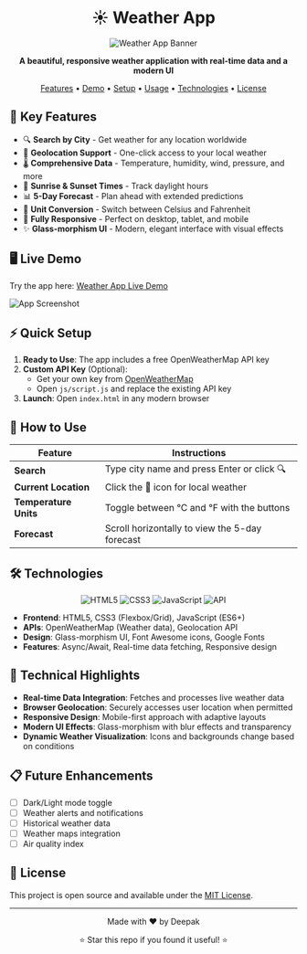 <div align="center">

# ☀️ Weather App

</div>

<div align="center">

![Weather App Banner](https://img.shields.io/badge/Weather%20App-Real--time%20Forecasts-blue?style=for-the-badge&logo=cloud)

**A beautiful, responsive weather application with real-time data and a modern UI**

[Features](#key-features) • [Demo](#live-demo) • [Setup](#quick-setup) • [Usage](#how-to-use) • [Technologies](#technologies) • [License](#license)

</div>

## 🌟 Key Features

- 🔍 **Search by City** - Get weather for any location worldwide
- 📍 **Geolocation Support** - One-click access to your local weather
- 🌡️ **Comprehensive Data** - Temperature, humidity, wind, pressure, and more
- 🌅 **Sunrise & Sunset Times** - Track daylight hours
- 📊 **5-Day Forecast** - Plan ahead with extended predictions
- 🔄 **Unit Conversion** - Switch between Celsius and Fahrenheit
- 📱 **Fully Responsive** - Perfect on desktop, tablet, and mobile
- ✨ **Glass-morphism UI** - Modern, elegant interface with visual effects

## 🖥️ Live Demo

Try the app here: [Weather App Live Demo](https://w-app-100.netlify.app/)

![App Screenshot](https://i.postimg.cc/k52sxW30/image.png)

## ⚡ Quick Setup

1. **Ready to Use**: The app includes a free OpenWeatherMap API key
2. **Custom API Key** (Optional):
   - Get your own key from [OpenWeatherMap](https://openweathermap.org/api)
   - Open `js/script.js` and replace the existing API key
3. **Launch**: Open `index.html` in any modern browser

## 📱 How to Use

| Feature | Instructions |
|---------|-------------|
| **Search** | Type city name and press Enter or click 🔍 |
| **Current Location** | Click the 📍 icon for local weather |
| **Temperature Units** | Toggle between °C and °F with the buttons |
| **Forecast** | Scroll horizontally to view the 5-day forecast |

## 🛠️ Technologies

<div align="center">

![HTML5](https://img.shields.io/badge/HTML5-E34F26?style=for-the-badge&logo=html5&logoColor=white)
![CSS3](https://img.shields.io/badge/CSS3-1572B6?style=for-the-badge&logo=css3&logoColor=white)
![JavaScript](https://img.shields.io/badge/JavaScript-F7DF1E?style=for-the-badge&logo=javascript&logoColor=black)
![API](https://img.shields.io/badge/API-OpenWeatherMap-orange?style=for-the-badge)

</div>

- **Frontend**: HTML5, CSS3 (Flexbox/Grid), JavaScript (ES6+)
- **APIs**: OpenWeatherMap (Weather data), Geolocation API
- **Design**: Glass-morphism UI, Font Awesome icons, Google Fonts
- **Features**: Async/Await, Real-time data fetching, Responsive design

## 🌈 Technical Highlights

- **Real-time Data Integration**: Fetches and processes live weather data
- **Browser Geolocation**: Securely accesses user location when permitted
- **Responsive Design**: Mobile-first approach with adaptive layouts
- **Modern UI Effects**: Glass-morphism with blur effects and transparency
- **Dynamic Weather Visualization**: Icons and backgrounds change based on conditions

## 📋 Future Enhancements

- [ ] Dark/Light mode toggle
- [ ] Weather alerts and notifications
- [ ] Historical weather data
- [ ] Weather maps integration
- [ ] Air quality index

## 📄 License

This project is open source and available under the [MIT License](LICENSE).

---

<div align="center">
Made with ❤️ by Deepak

⭐ Star this repo if you found it useful! ⭐
</div>

